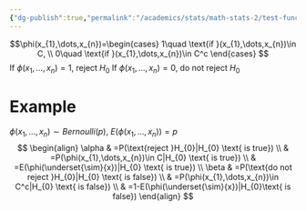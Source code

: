 ```yaml
---
{"dg-publish":true,"permalink":"/academics/stats/math-stats-2/test-function/","created":"2025-03-06T19:18:59.723-05:00","updated":"2025-07-07T17:32:42.569-04:00"}
---
```


$$\phi(x_{1},\dots,x_{n})=\begin{cases}
1\quad \text{if }(x_{1},\dots,x_{n})\in C, \\
0\quad \text{if }(x_{1},\dots,x_{n})\in C^c
\end{cases}
$$
If $\phi(x_{1},\dots,x_{n})=1$, reject $H_{0}$
If $\phi(x_{1},\dots,x_{n})=0$, do not reject $H_{0}$

# Example
$\phi(x_{1},\dots,x_{n})\sim Bernoulli(p)$,  $E(\phi(x_{1},\dots,x_{n}))=p$
$$
\begin{align}
\alpha  &  =P(\text{reject }H_{0}|H_{0} \text{ is true}) \\
 & =P(\phi(x_{1},\dots,x_{n})\in C|H_{0} \text{ is true}) \\
 & =E(\phi(\underset{\sim}{x})|H_{0} \text{ is true}) \\
\beta & =P(\text{do not reject }H_{0}|H_{0} \text{ is false}) \\
 & =P(\phi(x_{1},\dots,x_{n})\in C^c|H_{0} \text{ is false}) \\
 & =1-E(\phi(\underset{\sim}{x})|H_{0}\text{ is false})
\end{align}
$$

